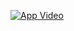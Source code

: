 
[![App Video](https://yt-embed.herokuapp.com/embed?v=HlU5qCIHbyI-Y)](https://www.youtube.com/watch?v=HlU5qCIHbyI "App Video")
